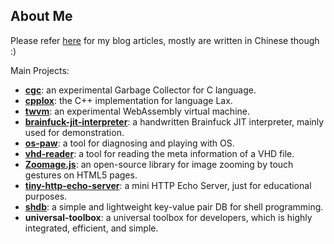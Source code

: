 ## About Me

Please refer [here](https://yhspy.com/) for my blog articles, mostly are written in Chinese though :)

Main Projects:

* **[cgc](https://github.com/Becavalier/cgc)**: an experimental Garbage Collector for C language.
* **[cpplox](https://github.com/Becavalier/cpplax)**: the C++ implementation for language Lax.
* **[twvm](https://github.com/Becavalier/twvm)**: an experimental WebAssembly virtual machine.
* **[brainfuck-jit-interpreter](https://github.com/Becavalier/brainfuck-jit-interpreter)**: a handwritten Brainfuck JIT interpreter, mainly used for demonstration.
* **[os-paw](https://github.com/Becavalier/os-paw)**: a tool for diagnosing and playing with OS.
* **[vhd-reader](https://github.com/Becavalier/vhd-reader)**: a tool for reading the meta information of a VHD file.
* **[Zoomage.js](https://github.com/Becavalier/Zoomage.js)**: an open-source library for image zooming by touch gestures on HTML5 pages.
* **[tiny-http-echo-server](https://github.com/Becavalier/tiny-http-echo-server)**: a mini HTTP Echo Server, just for educational purposes.
* **[shdb](https://github.com/Becavalier/shdb)**: a simple and lightweight key-value pair DB for shell programming.
* **universal-toolbox**: a universal toolbox for developers, which is highly integrated, efficient, and simple.


